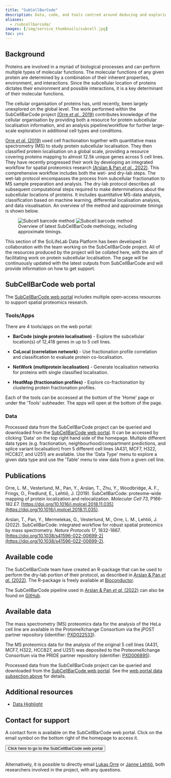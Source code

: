 ```yaml
---
title: "SubCellBarCode"
description: Data, code, and tools centred around deducing and exploring the subcellular localisation of proteins
aliases:
  - /subcellbarcode/
images: [/img/service_thumbnails/subcell.jpg]
toc: yes
---
```


## Background

Proteins are involved in a myriad of biological processes and can perform multiple types of molecular functions. The molecular functions of any given protein are determined by a combination of their inherent properties, environment, and interactions. Since the subcellular location of proteins dictates their environment and possible interactions, it is a key determinant of their molecular functions.

The cellular organisation of proteins has, until recently, been largely unexplored on the global level. The work performed within the SubCellBarCode project [(Orre *et al.*, 2019)](https://www.cell.com/molecular-cell/fulltext/S1097-2765(18)31005-0?_returnURL=https%3A%2F%2Flinkinghub.elsevier.com%2Fretrieve%2Fpii%2FS1097276518310050%3Fshowall%3Dtrue) contributes knowledge of the cellular organisation by providing both a resource for protein subcellular localisation information, and an analysis pipeline/workflow for further large-scale exploration in additional cell types and conditions.

[Orre *et al.* (2019)](https://www.cell.com/molecular-cell/fulltext/S1097-2765(18)31005-0?_returnURL=https%3A%2F%2Flinkinghub.elsevier.com%2Fretrieve%2Fpii%2FS1097276518310050%3Fshowall%3Dtrue) used cell fractionation together with quantitative mass spectrometry (MS) to study protein subcellular localisation. They then classified protein localisation on a global scale, providing a resource covering proteins mapping to almost 12.5k unique genes across 5 cell lines. They have recently progressed their work by developing an integrated workflow for spatial proteomics research [(Arslan & Pan *et al.*, 2022)](https://www.nature.com/articles/s41596-022-00699-2). This comprehensive workflow includes both the wet- and dry-lab steps. The wet-lab protocol encompasses the process from subcellular fractionation to MS sample preparation and analysis. The dry-lab protocol describes all subsequent computational steps required to make determinations about the subcellular locations of proteins. It includes quantitative MS-data analysis, classification based on machine learning, differential localisation analysis, and data visualisation. An overview of the method and approximate timings is shown below.

<figure class="my-3 figure w-100 text-center">
  <img src="/img/misc/subcellbarcode_method_overview.png" alt="Subcell barcode method" class="figure-img img-fluid w-75 d-none d-xl-inline">
  <img src="/img/misc/subcellbarcode_method_overview.png" alt="Subcell barcode method" class="figure-img img-fluid w-100 d-xl-none">
  <figcaption class="figure-caption">Overview of latest SubCellBarCode methology, including approximate timings.</figcaption>
</figure>

This section of the SciLifeLab Data Platform has been developed in collaboration with the team working on the SubCellBarCode project. All of the resources produced by the project will be collated here, with the aim of facilitating work on protein subcellular localisation. The page will be continuously updated with the latest outputs from SubCellBarCode and will provide information on how to get support.

## SubCellBarCode web portal

The [SubCellBarCode web portal](https://www.subcellbarcode.org/index.html) includes multiple open-access resources to support spatial proteomics research.

### Tools/Apps

There are 4 tools/apps on the web portal:

* **BarCode (single protein localisation)** - Explore the subcellular location(s) of 12,418 genes in up to 5 cell lines.

* **CoLocal (correlation network)** - Use fractionation profile correlation and classification to evaluate protein co-localisation.

* **NetWork (multiprotein localisation)** - Generate localisation networks for proteins with single classified localisation.

* **HeatMap (fractionation profiles)** - Explore co-fractionation by clustering protein fractionation profiles.

Each of the tools can be accessed at the bottom of the 'Home' page or under the 'Tools' subheader. The apps will open at the bottom of the page.

### Data

Processed data from the SubCellBarCode project can be queried and downloaded from the [SubCellBarCode web portal](https://www.subcellbarcode.org/index.html). It can be accessed by clicking 'Data' on the top right hand side of the homepage. Multiple different data types (e.g. fractionation, neighbourhood/compartment predictions, and splice variant localisation) from 5 different cell lines (A431, MCF7, H322, HCC827, and U251) are available. Use the 'Data Type' menu to explore a given data type and use the 'Table' menu to view data from a given cell line.

## Publications

Orre, L. M., Vesterlund, M., Pan, Y., Arslan, T., Zhu, Y., Woodbridge, A. F., Frings, O., Fredlund, E., Lehtiö, J. (2019). SubCellBarCode: proteome-wide mapping of protein localization and relocalization. *Molecular Cell 73*, P166-182.E7. [https://doi.org/10.1016/j.molcel.2018.11.035](https://doi.org/10.1016/j.molcel.2018.11.035).

Arslan, T., Pan, Y., Mermelekas, G., Vesterlund, M., Orre, L. M., Lehtiö, J. (2022). SubCellBarCode: integrated workflow for robust spatial proteomics by mass spectrometry. *Nature Protocols 17*, 1832-1867. [https://doi.org/10.1038/s41596-022-00699-2](https://doi.org/10.1038/s41596-022-00699-2).

## Available code

The SubCellBarCode team have created an R-package that can be used to perform the dry-lab portion of their protocol, as described in [Arslan & Pan *et al.* (2022)](https://www.nature.com/articles/s41596-022-00699-2). The R-package is freely available at [Bioconductor](https://bioconductor.org/packages/devel/bioc/html/SubCellBarCode.html).

The SubCellBarCode pipeline used in [Arslan & Pan *et al.* (2022)](https://www.nature.com/articles/s41596-022-00699-2) can also be found on [GitHub](https://github.com/TanerArslan/SubCellBarCode/).

## Available data

The mass spectrometry (MS) proteomics data for the analysis of the HeLa cell line are available in the ProtomeXchange Consortium via the jPOST partner repository (identifier: [PXD022533](http://proteomecentral.proteomexchange.org/cgi/GetDataset?ID=PXD022533)). 

The MS proteomics data for the analysis of the original 5 cell lines (A431, MCF7, H322, HCC827, and U251) was deposited to the ProteomeXchange Consortium via the PRIDE partner repository (identifier: [PXD006895](http://proteomecentral.proteomexchange.org/cgi/GetDataset?ID=PXD006895)).

Processed data from the SubCellBarCode project can be queried and downloaded from the [SubCellBarCode web portal](https://www.subcellbarcode.org/index.html). See the [web portal data subsection above](/subcellbarcode/#data) for details.

## Additional resources

* [Data Highlight](/highlights/subcellbarcode_papers/)

## Contact for support

A contact form is available on the SubCellBarCode web portal. Click on the email symbol on the bottom right of the homepage to access it.

<div style="text-align: left">
<a href="https://www.subcellbarcode.org/index.html">
<button type="submit" class="btn btn-aqua mt-2">Click here to go to the SubCellBarCode web portal</button>
</a>
</div>
<br>

Alternatively, it is possible to directly email [Lukas Orre](mailto:lukas.orre@ki.se) or [Janne Lehtiö](mailto:janne.lehtio@ki.se), both researchers involved in the project, with any questions.
